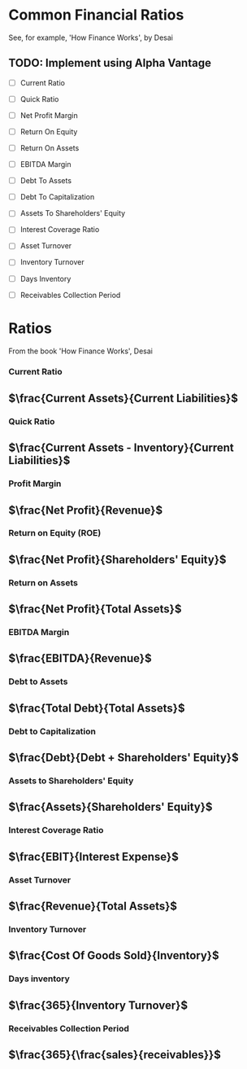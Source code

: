 # Common Financial Ratios

See, for example,  'How Finance Works', by Desai

## TODO: Implement using Alpha Vantage

- [ ] Current Ratio

- [ ] Quick Ratio

- [ ] Net Profit Margin

- [ ] Return On Equity

- [ ] Return On Assets

- [ ] EBITDA Margin

- [ ] Debt To Assets

- [ ] Debt To Capitalization

- [ ] Assets To Shareholders' Equity

- [ ] Interest Coverage Ratio

- [ ] Asset Turnover

- [ ] Inventory Turnover

- [ ] Days Inventory

- [ ] Receivables Collection Period

# Ratios

From the book 'How Finance Works', Desai

### Current Ratio

## $\frac{Current Assets}{Current Liabilities}$

### Quick Ratio

## $\frac{Current Assets - Inventory}{Current Liabilities}$

### Profit Margin

## $\frac{Net Profit}{Revenue}$

### Return on Equity (ROE)

## $\frac{Net Profit}{Shareholders' Equity}$

### Return on Assets

## $\frac{Net Profit}{Total Assets}$

### EBITDA Margin

## $\frac{EBITDA}{Revenue}$

### Debt to Assets

## $\frac{Total Debt}{Total Assets}$

### Debt to Capitalization

## $\frac{Debt}{Debt + Shareholders' Equity}$

### Assets to Shareholders' Equity

## $\frac{Assets}{Shareholders' Equity}$

### Interest Coverage Ratio

## $\frac{EBIT}{Interest Expense}$

### Asset Turnover

## $\frac{Revenue}{Total Assets}$

### Inventory Turnover

## $\frac{Cost Of Goods Sold}{Inventory}$

### Days inventory

## $\frac{365}{Inventory Turnover}$

### Receivables Collection Period

## $\frac{365}{\frac{sales}{receivables}}$

